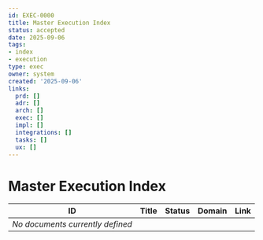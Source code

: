 ```yaml
---
id: EXEC-0000
title: Master Execution Index
status: accepted
date: 2025-09-06
tags:
- index
- execution
type: exec
owner: system
created: '2025-09-06'
links:
  prd: []
  adr: []
  arch: []
  exec: []
  impl: []
  integrations: []
  tasks: []
  ux: []
---
```


# Master Execution Index

| ID | Title | Status | Domain | Link |
|---|---|---|---|---|
| *No documents currently defined* |  |  |  |  |